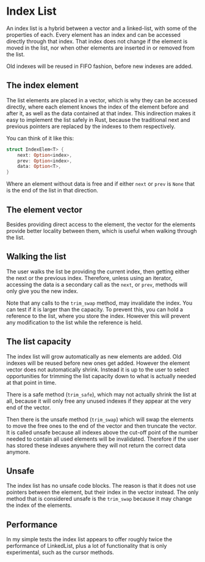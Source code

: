 # Index List

An index list is a hybrid between a vector and a linked-list, with some of the properties of each. Every element has an index and can be accessed directly through that index. That index does not change if the element is moved in the list, nor when other elements are inserted in or removed from the list.

Old indexes will be reused in FIFO fashion, before new indexes are added.

## The index element

The list elements are placed in a vector, which is why they can be accessed directly, where each element knows the index of the element before and after it, as well as the data contained at that index. This indirection makes it easy to implement the list safely in Rust, because the traditional next and previous pointers are replaced by the indexes to them respectively.

You can think of it like this:
```rust
struct IndexElem<T> {
	next: Option<index>,
	prev: Option<index>,
	data: Option<T>,
}
```
Where an element without data is free and if either `next` or `prev` is `None` that is the end of the list in that direction.

## The element vector

Besides providing direct access to the element, the vector for the elements provide better locality between them, which is useful when walking through the list.

## Walking the list

The user walks the list be providing the current index, then getting either the next or the previous index. Therefore, unless using an iterator, accessing the data is a secondary call as the `next`, or `prev`, methods will only give you the new index.

Note that any calls to the `trim_swap` method, may invalidate the index. You can test if it is larger than the capacity. To prevent this, you can hold a reference to the list, where you store the index. However this will prevent any modification to the list while the reference is held.

## The list capacity

The index list will grow automatically as new elements are added. Old indexes will be reused before new ones get added. However the element vector does not automatically shrink. Instead it is up to the user to select opportunities for trimming the list capacity down to what is actually needed at that point in time.

There is a safe method (`trim_safe`), which may not actually shrink the list at all, because it will only free any unused indexes if they appear at the very end of the vector.

Then there is the unsafe method (`trim_swap`) which will swap the elements to move the free ones to the end of the vector and then truncate the vector. It is called unsafe because all indexes above the cut-off point of the number needed to contain all used elements will be invalidated. Therefore if the user has stored these indexes anywhere they will not return the correct data anymore.

## Unsafe

The index list has no unsafe code blocks. The reason is that it does not use pointers between the element, but their index in the vector instead. The only method that is considered unsafe is the `trim_swap` because it may change the index of the elements.

## Performance

In my simple tests the index list appears to offer roughly twice the performance of LinkedList, plus a lot of functionality that is only experimental, such as the cursor methods.
